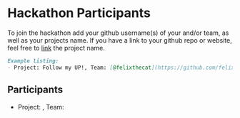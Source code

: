 # Hackathon Participants

To join the hackathon add your github username(s) of your and/or team, as well as your projects name.
If you have a link to your github repo or website, feel free to [link](#link) the project name.

```md
Example listing:
- Project: Follow my UP!, Team: [@felixthecat](https://github.com/felixthecat), ...
```

## Participants

- Project: , Team: 